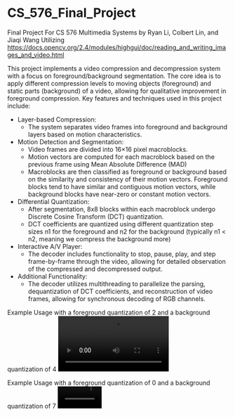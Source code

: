 # CS_576_Final_Project
Final Project For CS 576 Multimedia Systems by Ryan Li, Colbert Lin, and Jiaqi Wang
Utilizing https://docs.opencv.org/2.4/modules/highgui/doc/reading_and_writing_images_and_video.html


This project implements a video compression and decompression system with a focus on foreground/background segmentation.
The core idea is to apply different compression levels to moving objects (foreground) and static parts (background) of a video, allowing for qualitative improvement in foreground compression.
Key features and techniques used in this project include:
- Layer-based Compression:
  - The system separates video frames into foreground and background layers based on motion characteristics.
- Motion Detection and Segmentation:
  - Video frames are divided into 16×16 pixel macroblocks.
  - Motion vectors are computed for each macroblock based on the previous frame using Mean Absolute Difference (MAD)
  - Macroblocks are then classified as foreground or background based on the similarity and consistency of their motion vectors. Foreground blocks tend to have similar and contiguous motion vectors, while background blocks have near-zero or constant motion vectors.
- Differential Quantization:
  - After segmentation, 8x8 blocks within each macroblock undergo Discrete Cosine Transform (DCT) quantization.
  - DCT coefficients are quantized using different quantization step sizes n1 for the foreground and n2 for the background (typically n1 < n2, meaning we compress the background more) 
- Interactive A/V Player:
  - The decoder includes functionality to stop, pause, play, and step frame-by-frame through the video, allowing for detailed observation of the compressed and decompressed output.
- Additional Functionality:
  - The decoder utilizes multithreading to parallelize the parsing, dequantization of DCT coefficients, and reconstruction of video frames, allowing for synchronous decoding of RGB channels.


Example Usage with a foreground quantization of 2 and a background quantization of 4
<video width="50%" src="https://github.com/user-attachments/assets/23235f84-e86a-412f-b008-1dbf532e6b06"></video>

Example Usage with a foreground quantization of 0 and a background quantization of 7
<video width="100" src="https://github.com/user-attachments/assets/08e31fbf-7b2c-47f0-85b7-d25dd38b3758"></video>
